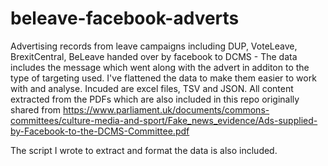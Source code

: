 # beleave-facebook-adverts
Advertising records from leave campaigns including DUP, VoteLeave, BrexitCentral, BeLeave handed over by facebook to DCMS - The data includes the message which went along with the advert in additon to the type of targeting used. I've flattened the data to make them easier to work with and analyse. Incuded are excel files, TSV and JSON. All content extracted from the PDFs which are also included in this repo originally shared from https://www.parliament.uk/documents/commons-committees/culture-media-and-sport/Fake_news_evidence/Ads-supplied-by-Facebook-to-the-DCMS-Committee.pdf

The script I wrote to extract and format the data is also included.
